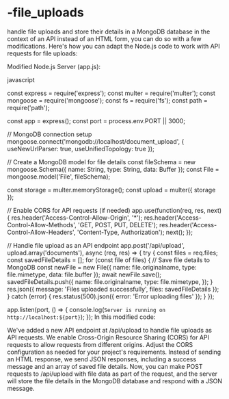 ﻿# -file_uploads


handle file uploads and store their details in a MongoDB database in the context of an API instead of an HTML form, you can do so with a few modifications. Here's how you can adapt the Node.js code to work with API requests for file uploads:

Modified Node.js Server (app.js):

javascript

const express = require('express');
const multer = require('multer');
const mongoose = require('mongoose');
const fs = require('fs');
const path = require('path');

const app = express();
const port = process.env.PORT || 3000;

// MongoDB connection setup
mongoose.connect('mongodb://localhost/document_upload', {
    useNewUrlParser: true,
    useUnifiedTopology: true
});

// Create a MongoDB model for file details
const fileSchema = new mongoose.Schema({
    name: String,
    type: String,
    data: Buffer
});
const File = mongoose.model('File', fileSchema);

const storage = multer.memoryStorage();
const upload = multer({ storage });

// Enable CORS for API requests (if needed)
app.use(function(req, res, next) {
    res.header('Access-Control-Allow-Origin', '*');
    res.header('Access-Control-Allow-Methods', 'GET, POST, PUT, DELETE');
    res.header('Access-Control-Allow-Headers', 'Content-Type, Authorization');
    next();
});

// Handle file upload as an API endpoint
app.post('/api/upload', upload.array('documents'), async (req, res) => {
    try {
        const files = req.files;
        const savedFileDetails = [];
        for (const file of files) {
            // Save file details to MongoDB
            const newFile = new File({
                name: file.originalname,
                type: file.mimetype,
                data: file.buffer
            });
            await newFile.save();
            savedFileDetails.push({
                name: file.originalname,
                type: file.mimetype,
            });
        }
        res.json({ message: 'Files uploaded successfully', files: savedFileDetails });
    } catch (error) {
        res.status(500).json({ error: 'Error uploading files' });
    }
});

app.listen(port, () => {
    console.log(`Server is running on http://localhost:${port}`);
});
In this modified code:

We've added a new API endpoint at /api/upload to handle file uploads as API requests.
We enable Cross-Origin Resource Sharing (CORS) for API requests to allow requests from different origins. Adjust the CORS configuration as needed for your project's requirements.
Instead of sending an HTML response, we send JSON responses, including a success message and an array of saved file details.
Now, you can make POST requests to /api/upload with file data as part of the request, and the server will store the file details in the MongoDB database and respond with a JSON message.
